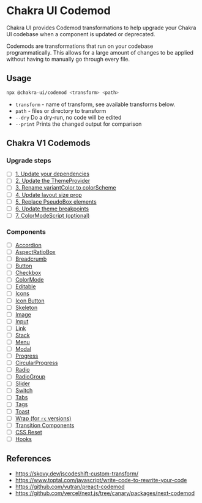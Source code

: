 # Chakra UI Codemod

Chakra UI provides Codemod transformations to help upgrade your Chakra UI codebase when a component is updated or deprecated.

Codemods are transformations that run on your codebase programmatically. This allows for a large amount of changes to be applied without having to manually go through every file.

## Usage

```sh
npx @chakra-ui/codemod <transform> <path>
```

- `transform` - name of transform, see available transforms below.
- `path` - files or directory to transform
- `--dry` Do a dry-run, no code will be edited
- `--print` Prints the changed output for comparison

## Chakra V1 Codemods

### Upgrade steps
- [ ] [1. Update your dependencies](https://chakra-ui.com/docs/migration#1-update-your-dependencies)
- [ ] [2. Update the ThemeProvider](https://chakra-ui.com/docs/migration#2-update-the-themeprovider)
- [ ] [3. Rename variantColor to colorScheme](https://chakra-ui.com/docs/migration#3-rename-variantcolor-to-colorscheme)
- [ ] [4. Update layout size prop](https://chakra-ui.com/docs/migration#4-update-layout-size-prop)
- [ ] [5. Replace PseudoBox elements](https://chakra-ui.com/docs/migration#5-replace-pseudobox-elements)
- [ ] [6. Update theme breakpoints](https://chakra-ui.com/docs/migration#6-update-theme-breakpoints)
- [ ] [7. ColorModeScript (optional)](https://chakra-ui.com/docs/migration#7-colormodescript-optional)

### Components
- [ ] [Accordion](https://chakra-ui.com/docs/migration#accordion)
- [ ] [AspectRatioBox](https://chakra-ui.com/docs/migration#aspectratiobox)
- [ ] [Breadcrumb](https://chakra-ui.com/docs/migration#breadcrumb)
- [ ] [Button](https://chakra-ui.com/docs/migration#button)
- [ ] [Checkbox](https://chakra-ui.com/docs/migration#checkbox)
- [ ] [ColorMode](https://chakra-ui.com/docs/migration#colormode)
- [ ] [Editable](https://chakra-ui.com/docs/migration#editable)
- [ ] [Icons](https://chakra-ui.com/docs/migration#icons)
- [ ] [Icon Button](https://chakra-ui.com/docs/migration#icon-button)
- [ ] [Skeleton](https://chakra-ui.com/docs/migration#skeleton)
- [ ] [Image](https://chakra-ui.com/docs/migration#image)
- [ ] [Input](https://chakra-ui.com/docs/migration#input)
- [ ] [Link](https://chakra-ui.com/docs/migration#link)
- [ ] [Stack](https://chakra-ui.com/docs/migration#stack)
- [ ] [Menu](https://chakra-ui.com/docs/migration#menu)
- [ ] [Modal](https://chakra-ui.com/docs/migration#modal)
- [ ] [Progress](https://chakra-ui.com/docs/migration#progress)
- [ ] [CircularProgress](https://chakra-ui.com/docs/migration#circularprogress)
- [ ] [Radio](https://chakra-ui.com/docs/migration#radio)
- [ ] [RadioGroup](https://chakra-ui.com/docs/migration#radiogroup)
- [ ] [Slider](https://chakra-ui.com/docs/migration#slider)
- [ ] [Switch](https://chakra-ui.com/docs/migration#switch)
- [ ] [Tabs](https://chakra-ui.com/docs/migration#tabs)
- [ ] [Tags](https://chakra-ui.com/docs/migration#tags)
- [ ] [Toast](https://chakra-ui.com/docs/migration#toast)
- [ ] [Wrap (for `rc` versions)](https://chakra-ui.com/docs/migration#wrap-for-rc-versions)
- [ ] [Transition Components](https://chakra-ui.com/docs/migration#transition-components)
- [ ] [CSS Reset](https://chakra-ui.com/docs/migration#css-reset)
- [ ] [Hooks](https://chakra-ui.com/docs/migration#hooks)

## References

- https://skovy.dev/jscodeshift-custom-transform/
- https://www.toptal.com/javascript/write-code-to-rewrite-your-code
- https://github.com/vutran/preact-codemod
- https://github.com/vercel/next.js/tree/canary/packages/next-codemod
